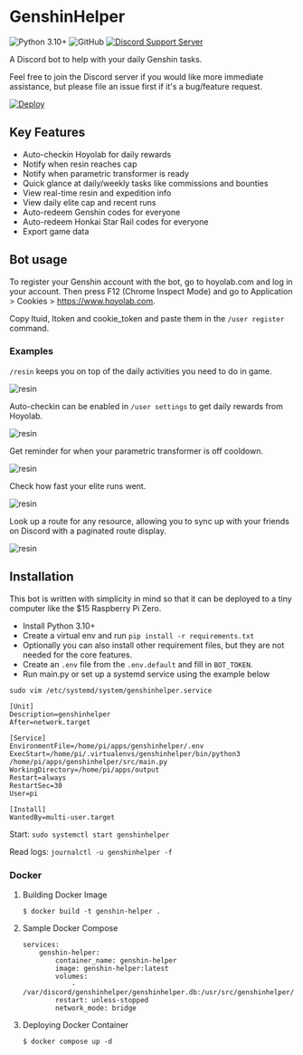 # GenshinHelper

![Python 3.10+](https://img.shields.io/badge/python-3.10+-blue)
![GitHub](https://img.shields.io/github/license/nano-shino/genshinhelper)
[![Discord Support Server](https://img.shields.io/discord/962617117042163772?color=%235865F2&label=discord)](https://discord.gg/Hay8zp5xfv)

A Discord bot to help with your daily Genshin tasks.

Feel free to join the Discord server if you would like more immediate assistance, but please file an issue first if it's a bug/feature request.

[![Deploy](https://www.herokucdn.com/deploy/button.svg)](https://heroku.com/deploy)

## Key Features

- Auto-checkin Hoyolab for daily rewards
- Notify when resin reaches cap
- Notify when parametric transformer is ready
- Quick glance at daily/weekly tasks like commissions and bounties
- View real-time resin and expedition info
- View daily elite cap and recent runs
- Auto-redeem Genshin codes for everyone
- Auto-redeem Honkai Star Rail codes for everyone
- Export game data

## Bot usage

To register your Genshin account with the bot, go to hoyolab.com and log in your account.
Then press F12 (Chrome Inspect Mode) and go to Application > Cookies > https://www.hoyolab.com.

Copy ltuid, ltoken and cookie_token and paste them in the `/user register` command.

### Examples

`/resin` keeps you on top of the daily activities you need to do in game.

![resin](doc/feature_resin.png)

Auto-checkin can be enabled in `/user settings` to get daily rewards from Hoyolab.

![resin](doc/feature_autocheckin.png)

Get reminder for when your parametric transformer is off cooldown.

![resin](doc/feature_parametric.png)

Check how fast your elite runs went.

![resin](doc/feature_eliterun.png)

Look up a route for any resource, allowing you to sync up with your friends on Discord
with a paginated route display.

![resin](doc/feature_route.png)

## Installation

This bot is written with simplicity in mind so that it can be deployed to a tiny computer
like the $15 Raspberry Pi Zero.

- Install Python 3.10+
- Create a virtual env and run `pip install -r requirements.txt`
- Optionally you can also install other requirement files, but they are not needed for the core features.
- Create an `.env` file from the `.env.default` and fill in `BOT_TOKEN`.
- Run main.py or set up a systemd service using the example below

`sudo vim /etc/systemd/system/genshinhelper.service`
```
[Unit]
Description=genshinhelper
After=network.target

[Service]
EnvironmentFile=/home/pi/apps/genshinhelper/.env
ExecStart=/home/pi/.virtualenvs/genshinhelper/bin/python3 /home/pi/apps/genshinhelper/src/main.py
WorkingDirectory=/home/pi/apps/output
Restart=always
RestartSec=30
User=pi

[Install]
WantedBy=multi-user.target
```

Start: `sudo systemctl start genshinhelper`

Read logs: `journalctl -u genshinhelper -f`

### Docker

1. Building Docker Image
    ```
    $ docker build -t genshin-helper .
    ```

2. Sample Docker Compose

    ```
    services:
        genshin-helper:
            container_name: genshin-helper
            image: genshin-helper:latest
            volumes:
                - /var/discord/genshinhelper/genshinhelper.db:/usr/src/genshinhelper/genshinhelper.db
            restart: unless-stopped
            network_mode: bridge
    ```
3. Deploying Docker Container
    ```
    $ docker compose up -d
    ```